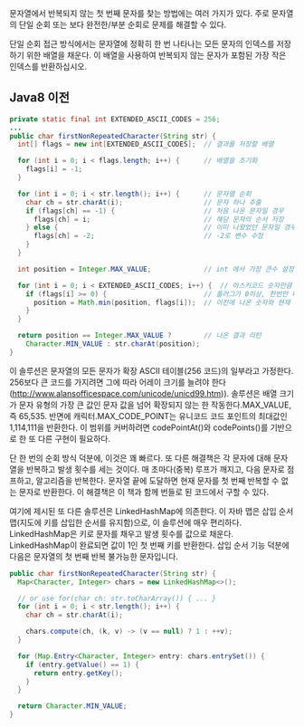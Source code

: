 문자열에서 반복되지 않는 첫 번째 문자를 찾는 방법에는 여러 가지가 있다. 주로 문자열의 단일 순회 또는 보다 완전한/부분 순회로 문제를 해결할 수 있다.

단일 순회 접근 방식에서는 문자열에 정확히 한 번 나타나는 모든 문자의 인덱스를 저장하기 위한 배열을 채운다. 이 배열을 사용하여 반복되지 않는 문자가 포함된 가장 작은 인덱스를 반환하십시오.

## Java8 이전

```java
private static final int EXTENDED_ASCII_CODES = 256;
...
public char firstNonRepeatedCharacter(String str) {
  int[] flags = new int[EXTENDED_ASCII_CODES];  // 결과를 저장할 배열

  for (int i = 0; i < flags.length; i++) {      // 배열을 초기화
    flags[i] = -1;
  }

  for (int i = 0; i < str.length(); i++) {      // 문자열 순회
    char ch = str.charAt(i);                    // 문자 하나 추출
    if (flags[ch] == -1) {                      // 처음 나온 문자일 경우
      flags[ch] = i;                            // 해당 문자의 순서 저장
    } else {                                    // 이미 나왔었던 문자일 경우
      flags[ch] = -2;                           // -2로 변수 수정
    }
  }

  int position = Integer.MAX_VALUE;             // int 에서 가장 큰수 설정

  for (int i = 0; i < EXTENDED_ASCII_CODES; i++) {  // 아스키코드 숫자만큼 순회
    if (flags[i] >= 0) {                        // 플러그가 0이상, 한번만 나온 문자일 경우
      position = Math.min(position, flags[i]);  // 이전에 나온 숫자와 현재 숫자(위치)를 비교해서 낮은 수를 position 변수에 적용
    }
  }

  return position == Integer.MAX_VALUE ?        // 나온 결과 리턴
    Character.MIN_VALUE : str.charAt(position);
}
```

이 솔루션은 문자열의 모든 문자가 확장 ASCII 테이블(256 코드)의 일부라고 가정한다. 256보다 큰 코드를 가지려면 그에 따라 어레이 크기를 늘려야 한다(http://www.alansofficespace.com/unicode/unicd99.htm)). 솔루션은 배열 크기가 문자 유형의 가장 큰 값인 문자 값을 넘어 확장되지 않는 한 작동한다.MAX_VALUE, 즉 65,535. 반면에 캐릭터.MAX_CODE_POINT는 유니코드 코드 포인트의 최대값인 1,114,111을 반환한다. 이 범위를 커버하려면 codePointAt()와 codePoints()를 기반으로 한 또 다른 구현이 필요하다. 

단 한 번의 순회 방식 덕분에, 이것은 꽤 빠르다. 또 다른 해결책은 각 문자에 대해 문자열을 반복하고 발생 횟수를 세는 것이다. 매 초마다(중복) 루프가 깨지고, 다음 문자로 점프하고, 알고리즘을 반복한다. 문자열 끝에 도달하면 현재 문자를 첫 번째 반복할 수 없는 문자로 반환한다. 이 해결책은 이 책과 함께 번들로 된 코드에서 구할 수 있다.

여기에 제시된 또 다른 솔루션은 LinkedHashMap에 의존한다. 이 자바 맵은 삽입 순서 맵(지도에 키를 삽입한 순서를 유지함)으로, 이 솔루션에 매우 편리하다. LinkedHashMap은 키로 문자를 채우고 발생 횟수를 값으로 채운다. LinkedHashMap이 완료되면 값이 1인 첫 번째 키를 반환한다. 삽입 순서 기능 덕분에 다음은 문자열의 첫 번째 반복 불가능한 문자입니다.

```java
public char firstNonRepeatedCharacter(String str) {
  Map<Character, Integer> chars = new LinkedHashMap<>();

  // or use for(char ch: str.toCharArray()) { ... }
  for (int i = 0; i < str.length(); i++) {
    char ch = str.charAt(i);

    chars.compute(ch, (k, v) -> (v == null) ? 1 : ++v);
  }

  for (Map.Entry<Character, Integer> entry: chars.entrySet()) {
    if (entry.getValue() == 1) {
      return entry.getKey();
    }
  }

  return Character.MIN_VALUE;
}
```